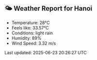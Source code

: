 <!-- WEATHER-START -->
## 🌤 Weather Report for Hanoi

- Temperature: 28°C
- Feels like: 33.57°C
- Conditions: light rain
- Humidity: 89%
- Wind Speed: 3.32 m/s

Last updated: 2025-06-23 20:26:27 UTC
<!-- WEATHER-END -->
